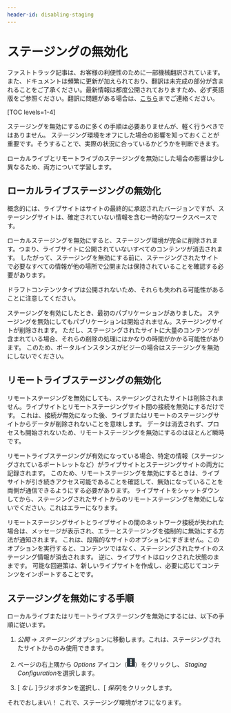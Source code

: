 ```yaml
---
header-id: disabling-staging
---
```


# ステージングの無効化

<p class="alert alert-info"><span class="wysiwyg-color-blue120">ファストトラック記事は、お客様の利便性のために一部機械翻訳されています。また、ドキュメントは頻繁に更新が加えられており、翻訳は未完成の部分が含まれることをご了承ください。最新情報は都度公開されておりますため、必ず英語版をご参照ください。翻訳に問題がある場合は、<a href="mailto:support-content-jp@liferay.com">こちら</a>までご連絡ください。</span></p>

[TOC levels=1-4]

ステージングを無効にするのに多くの手順は必要ありませんが、軽く行うべきではありません。 ステージング環境をオフにした場合の影響を知っておくことが重要です。そうすることで、実際の状況に合っているかどうかを判断できます。

ローカルライブとリモートライブのステージングを無効にした場合の影響は少し異なるため、両方について学習します。

## ローカルライブステージングの無効化

概念的には、ライブサイトはサイトの最終的に承認されたバージョンですが、ステージングサイトは、確定されていない情報を含む一時的なワークスペースです。

ローカルステージングを無効にすると、ステージング環境が完全に削除されます。つまり、ライブサイトに公開されていないすべてのコンテンツが消去されます。 したがって、ステージングを無効にする前に、ステージングされたサイトで必要なすべての情報が他の場所で公開または保持されていることを確認する必要があります。

ドラフトコンテンツタイプは公開されないため、それらも失われる可能性があることに注意してください。

ステージングを有効にしたとき、最初のパブリケーションがありました。 ステージングを無効にしてもパブリケーションは開始されません。ステージングサイトが削除されます。 ただし、ステージングされたサイトに大量のコンテンツが含まれている場合、それらの削除の処理にはかなりの時間がかかる可能性があります。 このため、ポータルインスタンスがビジーの場合はステージングを無効にしないでください。

## リモートライブステージングの無効化

リモートステージングを無効にしても、ステージングされたサイトは削除されません。ライブサイトとリモートステージングサイト間の接続を無効にするだけです。 これは、接続が無効になった後、ライブまたはリモートのステージングサイトからデータが削除されないことを意味します。 データは消去されず、プロセスも開始されないため、リモートステージングを無効にするのはほとんど瞬時です。

リモートライブステージングが有効になっている場合、特定の情報（ステージングされているポートレットなど）がライブサイトとステージングサイトの両方に記録されます。 このため、リモートステージングを無効にするときは、ライブサイトが引き続きアクセス可能であることを確認して、無効になっていることを両側が通信できるようにする必要があります。 ライブサイトをシャットダウンしてから、ステージングされたサイトからのリモートステージングを無効にしないでください。これはエラーになります。

リモートステージングサイトとライブサイトの間のネットワーク接続が失われた場合は、メッセージが表示され、エラーとステージングを強制的に無効にする方法が通知されます。 これは、段階的なサイトのオプションにすぎません。このオプションを実行すると、コンテンツではなく、ステージングされたサイトのステージング情報が消去されます。 逆に、ライブサイトはロックされた状態のままです。 可能な回避策は、新しいライブサイトを作成し、必要に応じてコンテンツをインポートすることです。

## ステージングを無効にする手順

ローカルライブまたはリモートライブステージングを無効にするには、以下の手順に従います。

1.  *公開* → *ステージング* オプションに移動します。これは、ステージングされたサイトからのみ使用できます。

2.  ページの右上隅から *Options* アイコン（![Options](../../../../images/icon-options.png)）をクリックし、 *Staging Configuration*を選択します。

3.  [ *なし* ]ラジオボタンを選択し、[ *保存*]をクリックします。

それでおしまい\！ これで、ステージング環境がオフになります。
